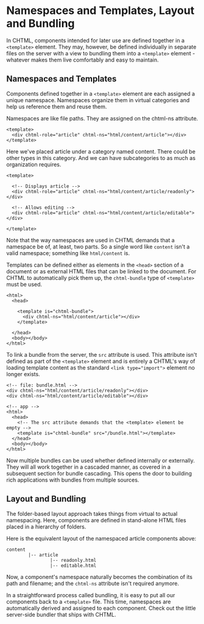 # Namespaces and Templates, Layout and Bundling

In CHTML, components intended for later use are defined together in a `<template>` element. They may, however, be defined individually in separate files on the server with a view to bundling them into a `<template>` element - whatever makes them live comfortably and easy to maintain.

## Namespaces and Templates

Components defined together in a `<template>` element are each assigned a unique namespace. Namespaces organize them in virtual categories and help us reference them and reuse them.

Namespaces are like file paths. They are assigned on the chtml-ns attribute.

```markup
<template>
  <div chtml-role="article" chtml-ns="html/content/article"></div>
</template>
```

Here we've placed article under a category named content. There could be other types in this category. And we can have subcategories to as much as organization requires.

```markup
<template>

  <!-- Displays article -->
  <div chtml-role="article" chtml-ns="html/content/article/readonly"></div>

  <!-- Allows editing -->
  <div chtml-role="article" chtml-ns="html/content/article/editable"></div>

</template>
```

Note that the way namespaces are used in CHTML demands that a namespace be of, at least, two parts. So a single word like `content` isn't a valid namespace; something like `html/content` is.

Templates can be defined either as elements in the `<head>` section of a document or as external HTML files that can be linked to the document. For CHTML to automatically pick them up, the `chtml-bundle` type of `<template>` must be used.

```markup
<html>
  <head>

    <template is="chtml-bundle">
      <div chtml-ns="html/content/article"></div>
    </template>

  </head>
  <body></body>
</html>
```

To link a bundle from the server, the `src` attribute is used. This attribute isn't defined as part of the `<template>` element and is entirely a CHTML's way of loading template content as the standard `<link type="import">` element no longer exists.

```markup
<!-- file: bundle.html -->
<div chtml-ns="html/content/article/readonly"></div>
<div chtml-ns="html/content/article/editable"></div>

<!-- app -->
<html>
  <head>
    <!-- The src attribute demands that the <template> element be empty -->
    <template is="chtml-bundle" src="/bundle.html"></template>
  </head>
  <body></body>
</html>
```

Now multiple bundles can be used whether defined internally or externally. They will all work together in a cascaded manner, as covered in a subsequent section for bundle cascading. This opens the door to building rich applications with bundles from multiple sources.

## Layout and Bundling

The folder-based layout approach takes things from virtual to actual namespacing. Here, components are defined in stand-alone HTML files placed in a hierarchy of folders.

Here is the equivalent layout of the namespaced article components above:

```markup
content
        |-- article
                |-- readonly.html
                |-- editable.html
```

Now, a component's namespace naturally becomes the combination of its path and filename; and the `chtml-ns` attribute isn't required anymore.

In a straightforward process called bundling, it is easy to put all our components back to a `<template>` file. This time, namespaces are automatically derived and assigned to each component. Check out the little server-side bundler that ships with CHTML.

